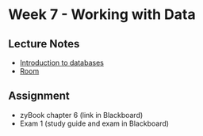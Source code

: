 # Week 7 - Working with Data

## Lecture Notes
- [Introduction to databases](intro-db.md)
- [Room](room.md)

## Assignment
- zyBook chapter 6 (link in Blackboard)
- Exam 1 (study guide and exam in Blackboard)
